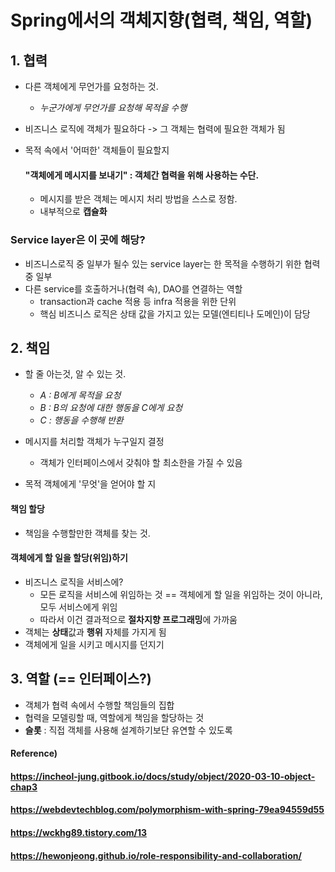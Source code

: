 # Spring에서의 객체지향(협력, 책임, 역할)



## 1. 협력

* 다른 객체에게 무언가를 요청하는 것.

  * *누군가에게 무언가를 요청해 목적을 수행*

* 비즈니스 로직에 객체가 필요하다 -> 그 객체는 협력에 필요한 객체가 됨

* 목적 속에서 '어떠한' 객체들이 필요할지

  

  #### "객체에게 메시지를 보내기" : 객체간 협력을 위해 사용하는 수단.

  * 메시지를 받은 객체는 메시지 처리 방법을 스스로 정함.
  * 내부적으로 **캡슐화**



### Service layer은 이 곳에 해당?

* 비즈니스로직 중 일부가 될수 있는 service layer는 한 목적을 수행하기 위한 협력 중 일부
* 다른 service를 호출하거나(협력 속), DAO를 연결하는 역할
  * transaction과 cache 적용 등 infra 적용을 위한 단위
  * 핵심 비즈니스 로직은 상태 값을 가지고 있는 모델(엔티티나 도메인)이 담당



## 2. 책임

* 할 줄 아는것, 알 수 있는 것.

  * *A : B에게 목적을 요청*
  * *B : B의 요청에 대한 행동을 C에게 요청*
  * *C : 행동을 수행해 반환*

* 메시지를 처리할 객체가 누구일지 결정

  * 객체가 인터페이스에서 갖춰야 할 최소한을 가질 수 있음

* 목적 객체에게 '무엇'을 얻어야 할 지

  

#### 책임 할당

* 책임을 수행할만한 객체를 찾는 것.

#### **객체에게 할 일을 할당(위임)하기**

* 비즈니스 로직을 서비스에?
  * 모든 로직을 서비스에 위임하는 것 == 객체에게 할 일을 위임하는 것이 아니라, 모두 서비스에게 위임
  * 따라서 이건 결과적으로 **절차지향 프로그래밍**에 가까움
* 객체는 **상태**값과 **행위** 자체를 가지게 됨
* 객체에게 일을 시키고 메시지를 던지기



## 3. 역할 (== 인터페이스?)

* 객체가 협력 속에서 수행할 책임들의 집합
* 협력을 모델링할 때, 역할에게 책임을 할당하는 것
* **슬롯** : 직접 객체를 사용해 설계하기보단 유연할 수 있도록



#### Reference)

#### https://incheol-jung.gitbook.io/docs/study/object/2020-03-10-object-chap3

#### https://webdevtechblog.com/polymorphism-with-spring-79ea94559d55

#### https://wckhg89.tistory.com/13

#### https://hewonjeong.github.io/role-responsibility-and-collaboration/